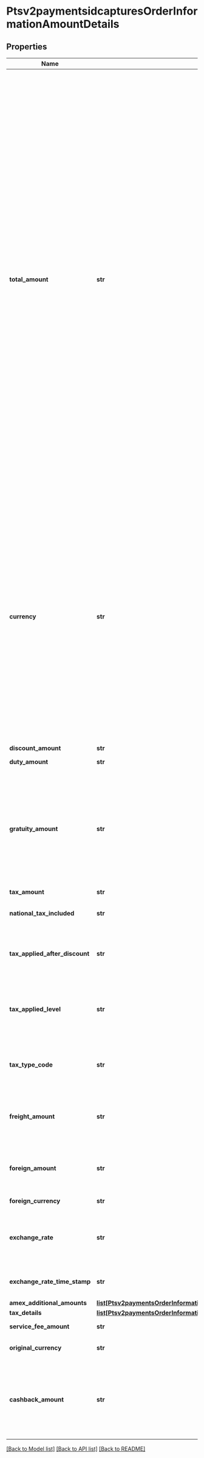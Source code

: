 # Ptsv2paymentsidcapturesOrderInformationAmountDetails

## Properties
Name | Type | Description | Notes
------------ | ------------- | ------------- | -------------
**total_amount** | **str** | Grand total for the order. This value cannot be negative. You can include a decimal point (.), but no other special characters. CyberSource truncates the amount to the correct number of decimal places.  **Note** For CTV, FDCCompass, Paymentech processors, the maximum length for this field is 12.  **Important** Some processors have specific requirements and limitations, such as maximum amounts and maximum field lengths. For details, see: - \&quot;Authorization Information for Specific Processors\&quot; in the [Credit Card Services Using the SCMP API Guide](https://apps.cybersource.com/library/documentation/dev_guides/CC_Svcs_SCMP_API/html/). - \&quot;Capture Information for Specific Processors\&quot; in the [Credit Card Services Using the SCMP API Guide](https://apps.cybersource.com/library/documentation/dev_guides/CC_Svcs_SCMP_API/html/). - \&quot;Credit Information for Specific Processors\&quot; in the [Credit Card Services Using the SCMP API Guide](https://apps.cybersource.com/library/documentation/dev_guides/CC_Svcs_SCMP_API/html/).  If your processor supports zero amount authorizations, you can set this field to 0 for the authorization to check if the card is lost or stolen. For details, see \&quot;Zero Amount Authorizations,\&quot; \&quot;Credit Information for Specific Processors\&quot; in [Credit Card Services Using the SCMP API.](https://apps.cybersource.com/library/documentation/dev_guides/CC_Svcs_SCMP_API/html/)  #### Card Present Required to include either this field or &#x60;orderInformation.lineItems[].unitPrice&#x60; for the order.  #### Invoicing Required for creating a new invoice.  #### PIN Debit Amount you requested for the PIN debit purchase. This value is returned for partial authorizations. The issuing bank can approve a partial amount if the balance on the debit card is less than the requested transaction amount.  Required field for PIN Debit purchase and PIN Debit credit requests. Optional field for PIN Debit reversal requests.  #### GPX This field is optional for reversing an authorization or credit; however, for all other processors, these fields are required.  #### DCC with a Third-Party Provider Set this field to the converted amount that was returned by the DCC provider. You must include either this field or the 1st line item in the order and the specific line-order amount in your request. For details, see &#x60;grand_total_amount&#x60; field description in [Dynamic Currency Conversion For First Data Using the SCMP API](http://apps.cybersource.com/library/documentation/dev_guides/DCC_FirstData_SCMP/DCC_FirstData_SCMP_API.pdf).  #### FDMS South If you accept IDR or CLP currencies, see the entry for FDMS South in \&quot;Authorization Information for Specific Processors\&quot; of the [Credit Card Services Using the SCMP API.](https://apps.cybersource.com/library/documentation/dev_guides/CC_Svcs_SCMP_API/html/)  #### DCC for First Data Not used.  | [optional] 
**currency** | **str** | Currency used for the order. Use the three-character [ISO Standard Currency Codes.](http://apps.cybersource.com/library/documentation/sbc/quickref/currencies.pdf)  #### Used by **Authorization** Required field.  **Authorization Reversal** For an authorization reversal (&#x60;reversalInformation&#x60;) or a capture (&#x60;processingOptions.capture&#x60; is set to &#x60;true&#x60;), you must use the same currency that you used in your payment authorization request.  #### PIN Debit Currency for the amount you requested for the PIN debit purchase. This value is returned for partial authorizations. The issuing bank can approve a partial amount if the balance on the debit card is less than the requested transaction amount. For the possible values, see the [ISO Standard Currency Codes](https://developer.cybersource.com/library/documentation/sbc/quickref/currencies.pdf). Returned by PIN debit purchase.  For PIN debit reversal requests, you must use the same currency that was used for the PIN debit purchase or PIN debit credit that you are reversing. For the possible values, see the [ISO Standard Currency Codes](https://developer.cybersource.com/library/documentation/sbc/quickref/currencies.pdf).  Required field for PIN Debit purchase and PIN Debit credit requests. Optional field for PIN Debit reversal requests.  #### GPX This field is optional for reversing an authorization or credit.  #### DCC for First Data Your local currency. For details, see the &#x60;currency&#x60; field description in [Dynamic Currency Conversion For First Data Using the SCMP API](http://apps.cybersource.com/library/documentation/dev_guides/DCC_FirstData_SCMP/DCC_FirstData_SCMP_API.pdf).  #### Tax Calculation Required for international tax and value added tax only. Optional for U.S. and Canadian taxes. Your local currency.  | [optional] 
**discount_amount** | **str** | Total discount amount applied to the order.  | [optional] 
**duty_amount** | **str** | Total charges for any import or export duties included in the order.  | [optional] 
**gratuity_amount** | **str** | Gratuity or tip amount for restaurants. Allowed only when industryDatatype&#x3D;restaurant. When your customer uses a debit card or prepaid card, and you receive a partial authorization, the payment networks recommend that you do not submit a capture amount that is higher than the authorized amount. When the capture amount exceeds the partial amount that was approved, the issuer has chargeback rights for the excess amount.  Used by **Capture** Optional field.  #### CyberSource through VisaNet Restaurant data is supported only on CyberSource through VisaNet when card is present.  | [optional] 
**tax_amount** | **str** | Total tax amount for all the items in the order.  | [optional] 
**national_tax_included** | **str** | Flag that indicates whether a national tax is included in the order total.  Possible values:   - **0**: national tax not included  - **1**: national tax included  | [optional] 
**tax_applied_after_discount** | **str** | Flag that indicates how the merchant manages discounts.  Possible values:   - **0**: no invoice level discount included  - **1**: tax calculated on the postdiscount invoice total  - **2**: tax calculated on the prediscount invoice total  | [optional] 
**tax_applied_level** | **str** | Flag that indicates how you calculate tax.  Possible values:   - **0**: net prices with tax calculated at line item level  - **1**: net prices with tax calculated at invoice level  - **2**: gross prices with tax provided at line item level  - **3**: gross prices with tax provided at invoice level  - **4**: no tax applies on the invoice for the transaction  | [optional] 
**tax_type_code** | **str** | For tax amounts that can be categorized as one tax type.  This field contains the tax type code that corresponds to the entry in the _lineItems.taxAmount_ field.  Possible values:   - **056**: sales tax (U.S only)  - **TX~**: all taxes (Canada only)   Note ~ &#x3D; space.  | [optional] 
**freight_amount** | **str** | Total freight or shipping and handling charges for the order. When you include this field in your request, you must also include the **totalAmount** field.  For processor-specific information, see the freight_amount field in [Level II and Level III Processing Using the SCMP API.](http://apps.cybersource.com/library/documentation/dev_guides/Level_2_3_SCMP_API/html)  | [optional] 
**foreign_amount** | **str** | Set this field to the converted amount that was returned by the DCC provider. For processor-specific information, see the &#x60;foreign_amount&#x60; field description in the [Credit Card Services Using the SCMP API Guide.](https://apps.cybersource.com/library/documentation/dev_guides/CC_Svcs_SCMP_API/html/)  | [optional] 
**foreign_currency** | **str** | Set this field to the converted amount that was returned by the DCC provider.  | [optional] 
**exchange_rate** | **str** | Exchange rate returned by the DCC service. Includes a decimal point and a maximum of 4 decimal places.  For details, see &#x60;exchange_rate&#x60; request-level field description in the [Dynamic Currency Conversion For First Data Using the SCMP API](http://apps.cybersource.com/library/documentation/dev_guides/DCC_FirstData_SCMP/DCC_FirstData_SCMP_API.pdf)  | [optional] 
**exchange_rate_time_stamp** | **str** | Time stamp for the exchange rate. This value is returned by the DCC service.  Format: &#x60;YYYYMMDD~HH:MM&#x60;  where ~ denotes a space.  | [optional] 
**amex_additional_amounts** | [**list[Ptsv2paymentsOrderInformationAmountDetailsAmexAdditionalAmounts]**](Ptsv2paymentsOrderInformationAmountDetailsAmexAdditionalAmounts.md) |  | [optional] 
**tax_details** | [**list[Ptsv2paymentsOrderInformationAmountDetailsTaxDetails]**](Ptsv2paymentsOrderInformationAmountDetailsTaxDetails.md) |  | [optional] 
**service_fee_amount** | **str** | Service fee. Required for service fee transactions.  | [optional] 
**original_currency** | **str** | Your local pricing currency code.  For the possible values, see the [ISO Standard Currency Codes.](http://apps.cybersource.com/library/documentation/sbc/quickref/currencies.pdf)  | [optional] 
**cashback_amount** | **str** | Cashback amount in the acquirer&#39;s currency. If a cashback amount is included in the request, it must be included in the &#x60;orderInformation.amountDetails.totalAmount&#x60; value.  This field is supported only on CyberSource through VisaNet.  #### Used by **Authorization** Optional. **Authorization Reversal** Optional.  #### PIN debit Optional field for PIN debit purchase, PIN debit credit or PIN debit reversal.  | [optional] 

[[Back to Model list]](../README.md#documentation-for-models) [[Back to API list]](../README.md#documentation-for-api-endpoints) [[Back to README]](../README.md)


